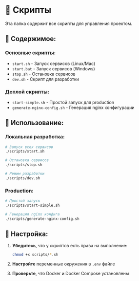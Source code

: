# 📜 Скрипты

Эта папка содержит все скрипты для управления проектом.

## 📁 Содержимое:

### Основные скрипты:
- `start.sh` - Запуск сервисов (Linux/Mac)
- `start.bat` - Запуск сервисов (Windows)
- `stop.sh` - Остановка сервисов
- `dev.sh` - Скрипт для разработки

### Деплой скрипты:
- `start-simple.sh` - Простой запуск для production
- `generate-nginx-config.sh` - Генерация nginx конфигурации


## 🚀 Использование:

### Локальная разработка:
```bash
# Запуск всех сервисов
./scripts/start.sh

# Остановка сервисов
./scripts/stop.sh

# Режим разработки
./scripts/dev.sh
```

### Production:
```bash
# Простой запуск
./scripts/start-simple.sh

# Генерация nginx конфига
./scripts/generate-nginx-config.sh
```


## 🔧 Настройка:

1. **Убедитесь**, что у скриптов есть права на выполнение:
   ```bash
   chmod +x scripts/*.sh
   ```

2. **Настройте** переменные окружения в `.env` файле

3. **Проверьте**, что Docker и Docker Compose установлены
